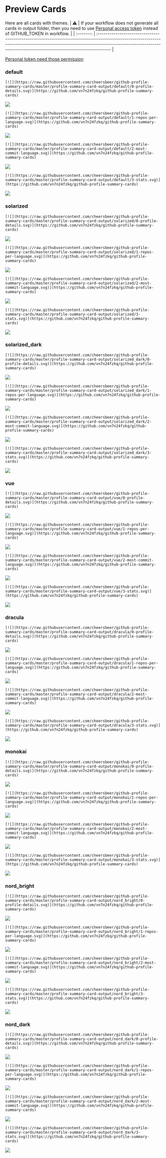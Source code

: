 
# Preview Cards

Here are all cards with themes.
| :warning: | If your workflow does not generate all cards in output folder, then you need to use [Personal access token](https://docs.github.com/en/actions/configuring-and-managing-workflows/creating-and-storing-encrypted-secrets) instead of GITHUB_TOKEN in workflow. |
| :-------: | :------------------------------------------------------------------------------------------------------------------------------------------------------------------------------------------------------------------------------------------------ |

[Personal token need those permission](https://github.com/vn7n24fzkq/github-profile-summary-cards/wiki/Personal-access-token-permissions)


### default


```
[![](https://raw.githubusercontent.com/cheersbeer/github-profile-summary-cards/master/profile-summary-card-output/default/0-profile-details.svg)](https://github.com/vn7n24fzkq/github-profile-summary-cards)
```
![](https://raw.githubusercontent.com/cheersbeer/github-profile-summary-cards/master/profile-summary-card-output/default/0-profile-details.svg)


```
[![](https://raw.githubusercontent.com/cheersbeer/github-profile-summary-cards/master/profile-summary-card-output/default/1-repos-per-language.svg)](https://github.com/vn7n24fzkq/github-profile-summary-cards)
```
![](https://raw.githubusercontent.com/cheersbeer/github-profile-summary-cards/master/profile-summary-card-output/default/1-repos-per-language.svg)


```
[![](https://raw.githubusercontent.com/cheersbeer/github-profile-summary-cards/master/profile-summary-card-output/default/2-most-commit-language.svg)](https://github.com/vn7n24fzkq/github-profile-summary-cards)
```
![](https://raw.githubusercontent.com/cheersbeer/github-profile-summary-cards/master/profile-summary-card-output/default/2-most-commit-language.svg)


```
[![](https://raw.githubusercontent.com/cheersbeer/github-profile-summary-cards/master/profile-summary-card-output/default/3-stats.svg)](https://github.com/vn7n24fzkq/github-profile-summary-cards)
```
![](https://raw.githubusercontent.com/cheersbeer/github-profile-summary-cards/master/profile-summary-card-output/default/3-stats.svg)


### solarized


```
[![](https://raw.githubusercontent.com/cheersbeer/github-profile-summary-cards/master/profile-summary-card-output/solarized/0-profile-details.svg)](https://github.com/vn7n24fzkq/github-profile-summary-cards)
```
![](https://raw.githubusercontent.com/cheersbeer/github-profile-summary-cards/master/profile-summary-card-output/solarized/0-profile-details.svg)


```
[![](https://raw.githubusercontent.com/cheersbeer/github-profile-summary-cards/master/profile-summary-card-output/solarized/1-repos-per-language.svg)](https://github.com/vn7n24fzkq/github-profile-summary-cards)
```
![](https://raw.githubusercontent.com/cheersbeer/github-profile-summary-cards/master/profile-summary-card-output/solarized/1-repos-per-language.svg)


```
[![](https://raw.githubusercontent.com/cheersbeer/github-profile-summary-cards/master/profile-summary-card-output/solarized/2-most-commit-language.svg)](https://github.com/vn7n24fzkq/github-profile-summary-cards)
```
![](https://raw.githubusercontent.com/cheersbeer/github-profile-summary-cards/master/profile-summary-card-output/solarized/2-most-commit-language.svg)


```
[![](https://raw.githubusercontent.com/cheersbeer/github-profile-summary-cards/master/profile-summary-card-output/solarized/3-stats.svg)](https://github.com/vn7n24fzkq/github-profile-summary-cards)
```
![](https://raw.githubusercontent.com/cheersbeer/github-profile-summary-cards/master/profile-summary-card-output/solarized/3-stats.svg)


### solarized_dark


```
[![](https://raw.githubusercontent.com/cheersbeer/github-profile-summary-cards/master/profile-summary-card-output/solarized_dark/0-profile-details.svg)](https://github.com/vn7n24fzkq/github-profile-summary-cards)
```
![](https://raw.githubusercontent.com/cheersbeer/github-profile-summary-cards/master/profile-summary-card-output/solarized_dark/0-profile-details.svg)


```
[![](https://raw.githubusercontent.com/cheersbeer/github-profile-summary-cards/master/profile-summary-card-output/solarized_dark/1-repos-per-language.svg)](https://github.com/vn7n24fzkq/github-profile-summary-cards)
```
![](https://raw.githubusercontent.com/cheersbeer/github-profile-summary-cards/master/profile-summary-card-output/solarized_dark/1-repos-per-language.svg)


```
[![](https://raw.githubusercontent.com/cheersbeer/github-profile-summary-cards/master/profile-summary-card-output/solarized_dark/2-most-commit-language.svg)](https://github.com/vn7n24fzkq/github-profile-summary-cards)
```
![](https://raw.githubusercontent.com/cheersbeer/github-profile-summary-cards/master/profile-summary-card-output/solarized_dark/2-most-commit-language.svg)


```
[![](https://raw.githubusercontent.com/cheersbeer/github-profile-summary-cards/master/profile-summary-card-output/solarized_dark/3-stats.svg)](https://github.com/vn7n24fzkq/github-profile-summary-cards)
```
![](https://raw.githubusercontent.com/cheersbeer/github-profile-summary-cards/master/profile-summary-card-output/solarized_dark/3-stats.svg)


### vue


```
[![](https://raw.githubusercontent.com/cheersbeer/github-profile-summary-cards/master/profile-summary-card-output/vue/0-profile-details.svg)](https://github.com/vn7n24fzkq/github-profile-summary-cards)
```
![](https://raw.githubusercontent.com/cheersbeer/github-profile-summary-cards/master/profile-summary-card-output/vue/0-profile-details.svg)


```
[![](https://raw.githubusercontent.com/cheersbeer/github-profile-summary-cards/master/profile-summary-card-output/vue/1-repos-per-language.svg)](https://github.com/vn7n24fzkq/github-profile-summary-cards)
```
![](https://raw.githubusercontent.com/cheersbeer/github-profile-summary-cards/master/profile-summary-card-output/vue/1-repos-per-language.svg)


```
[![](https://raw.githubusercontent.com/cheersbeer/github-profile-summary-cards/master/profile-summary-card-output/vue/2-most-commit-language.svg)](https://github.com/vn7n24fzkq/github-profile-summary-cards)
```
![](https://raw.githubusercontent.com/cheersbeer/github-profile-summary-cards/master/profile-summary-card-output/vue/2-most-commit-language.svg)


```
[![](https://raw.githubusercontent.com/cheersbeer/github-profile-summary-cards/master/profile-summary-card-output/vue/3-stats.svg)](https://github.com/vn7n24fzkq/github-profile-summary-cards)
```
![](https://raw.githubusercontent.com/cheersbeer/github-profile-summary-cards/master/profile-summary-card-output/vue/3-stats.svg)


### dracula


```
[![](https://raw.githubusercontent.com/cheersbeer/github-profile-summary-cards/master/profile-summary-card-output/dracula/0-profile-details.svg)](https://github.com/vn7n24fzkq/github-profile-summary-cards)
```
![](https://raw.githubusercontent.com/cheersbeer/github-profile-summary-cards/master/profile-summary-card-output/dracula/0-profile-details.svg)


```
[![](https://raw.githubusercontent.com/cheersbeer/github-profile-summary-cards/master/profile-summary-card-output/dracula/1-repos-per-language.svg)](https://github.com/vn7n24fzkq/github-profile-summary-cards)
```
![](https://raw.githubusercontent.com/cheersbeer/github-profile-summary-cards/master/profile-summary-card-output/dracula/1-repos-per-language.svg)


```
[![](https://raw.githubusercontent.com/cheersbeer/github-profile-summary-cards/master/profile-summary-card-output/dracula/2-most-commit-language.svg)](https://github.com/vn7n24fzkq/github-profile-summary-cards)
```
![](https://raw.githubusercontent.com/cheersbeer/github-profile-summary-cards/master/profile-summary-card-output/dracula/2-most-commit-language.svg)


```
[![](https://raw.githubusercontent.com/cheersbeer/github-profile-summary-cards/master/profile-summary-card-output/dracula/3-stats.svg)](https://github.com/vn7n24fzkq/github-profile-summary-cards)
```
![](https://raw.githubusercontent.com/cheersbeer/github-profile-summary-cards/master/profile-summary-card-output/dracula/3-stats.svg)


### monokai


```
[![](https://raw.githubusercontent.com/cheersbeer/github-profile-summary-cards/master/profile-summary-card-output/monokai/0-profile-details.svg)](https://github.com/vn7n24fzkq/github-profile-summary-cards)
```
![](https://raw.githubusercontent.com/cheersbeer/github-profile-summary-cards/master/profile-summary-card-output/monokai/0-profile-details.svg)


```
[![](https://raw.githubusercontent.com/cheersbeer/github-profile-summary-cards/master/profile-summary-card-output/monokai/1-repos-per-language.svg)](https://github.com/vn7n24fzkq/github-profile-summary-cards)
```
![](https://raw.githubusercontent.com/cheersbeer/github-profile-summary-cards/master/profile-summary-card-output/monokai/1-repos-per-language.svg)


```
[![](https://raw.githubusercontent.com/cheersbeer/github-profile-summary-cards/master/profile-summary-card-output/monokai/2-most-commit-language.svg)](https://github.com/vn7n24fzkq/github-profile-summary-cards)
```
![](https://raw.githubusercontent.com/cheersbeer/github-profile-summary-cards/master/profile-summary-card-output/monokai/2-most-commit-language.svg)


```
[![](https://raw.githubusercontent.com/cheersbeer/github-profile-summary-cards/master/profile-summary-card-output/monokai/3-stats.svg)](https://github.com/vn7n24fzkq/github-profile-summary-cards)
```
![](https://raw.githubusercontent.com/cheersbeer/github-profile-summary-cards/master/profile-summary-card-output/monokai/3-stats.svg)


### nord_bright


```
[![](https://raw.githubusercontent.com/cheersbeer/github-profile-summary-cards/master/profile-summary-card-output/nord_bright/0-profile-details.svg)](https://github.com/vn7n24fzkq/github-profile-summary-cards)
```
![](https://raw.githubusercontent.com/cheersbeer/github-profile-summary-cards/master/profile-summary-card-output/nord_bright/0-profile-details.svg)


```
[![](https://raw.githubusercontent.com/cheersbeer/github-profile-summary-cards/master/profile-summary-card-output/nord_bright/1-repos-per-language.svg)](https://github.com/vn7n24fzkq/github-profile-summary-cards)
```
![](https://raw.githubusercontent.com/cheersbeer/github-profile-summary-cards/master/profile-summary-card-output/nord_bright/1-repos-per-language.svg)


```
[![](https://raw.githubusercontent.com/cheersbeer/github-profile-summary-cards/master/profile-summary-card-output/nord_bright/2-most-commit-language.svg)](https://github.com/vn7n24fzkq/github-profile-summary-cards)
```
![](https://raw.githubusercontent.com/cheersbeer/github-profile-summary-cards/master/profile-summary-card-output/nord_bright/2-most-commit-language.svg)


```
[![](https://raw.githubusercontent.com/cheersbeer/github-profile-summary-cards/master/profile-summary-card-output/nord_bright/3-stats.svg)](https://github.com/vn7n24fzkq/github-profile-summary-cards)
```
![](https://raw.githubusercontent.com/cheersbeer/github-profile-summary-cards/master/profile-summary-card-output/nord_bright/3-stats.svg)


### nord_dark


```
[![](https://raw.githubusercontent.com/cheersbeer/github-profile-summary-cards/master/profile-summary-card-output/nord_dark/0-profile-details.svg)](https://github.com/vn7n24fzkq/github-profile-summary-cards)
```
![](https://raw.githubusercontent.com/cheersbeer/github-profile-summary-cards/master/profile-summary-card-output/nord_dark/0-profile-details.svg)


```
[![](https://raw.githubusercontent.com/cheersbeer/github-profile-summary-cards/master/profile-summary-card-output/nord_dark/1-repos-per-language.svg)](https://github.com/vn7n24fzkq/github-profile-summary-cards)
```
![](https://raw.githubusercontent.com/cheersbeer/github-profile-summary-cards/master/profile-summary-card-output/nord_dark/1-repos-per-language.svg)


```
[![](https://raw.githubusercontent.com/cheersbeer/github-profile-summary-cards/master/profile-summary-card-output/nord_dark/2-most-commit-language.svg)](https://github.com/vn7n24fzkq/github-profile-summary-cards)
```
![](https://raw.githubusercontent.com/cheersbeer/github-profile-summary-cards/master/profile-summary-card-output/nord_dark/2-most-commit-language.svg)


```
[![](https://raw.githubusercontent.com/cheersbeer/github-profile-summary-cards/master/profile-summary-card-output/nord_dark/3-stats.svg)](https://github.com/vn7n24fzkq/github-profile-summary-cards)
```
![](https://raw.githubusercontent.com/cheersbeer/github-profile-summary-cards/master/profile-summary-card-output/nord_dark/3-stats.svg)


